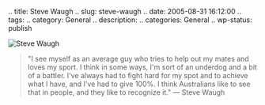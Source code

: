 .. title: Steve Waugh
.. slug: steve-waugh
.. date: 2005-08-31 16:12:00
.. tags: 
.. category: General
.. description: 
.. categories: General
.. wp-status: publish

![Steve Waugh](http://photos1.blogger.com/blogger/445/152/400/waugh.jpg)

> "I see myself as an average guy who tries to help out my mates and loves my sport. I think in some ways, I'm sort of an underdog and a bit of a battler. I've always had to fight hard for my spot and to achieve what I have, and I've had to give 100%. I think Australians like to see that in people, and they like to recognize it." — Steve Waugh